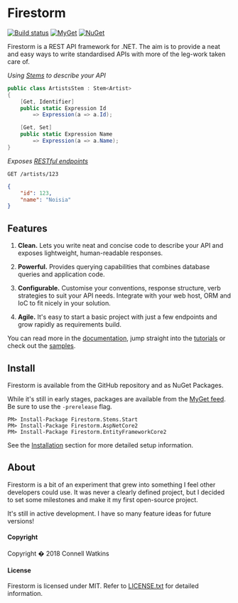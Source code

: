 # Firestorm

[![Build status](https://ci.appveyor.com/api/projects/status/1bo4yw50e7m7m2cm?svg=true)](https://ci.appveyor.com/project/connellw/firestorm) [![MyGet](https://img.shields.io/myget/firestorm/v/Firestorm.Endpoints.svg?label=myget)](https://myget.org/gallery/firestorm) [![NuGet](https://img.shields.io/nuget/v/Firestorm.svg)](https://www.nuget.org/packages/Firestorm)

Firestorm is a REST API framework for .NET. The aim is to provide a neat and easy ways to write standardised APIs with more of the leg-work taken care of.

_Using [Stems](docs/stems/stems-intro.md) to describe your API_

```csharp
public class ArtistsStem : Stem<Artist>
{
    [Get, Identifier]
    public static Expression Id
        => Expression(a => a.Id);

    [Get, Set]
    public static Expression Name
        => Expression(a => a.Name);
}
```

_Exposes [RESTful endpoints](docs/endpoints/querying.md)_

```http
GET /artists/123
```
```json
{
    "id": 123,
    "name": "Noisia"
}
```

## Features

1. **Clean.** Lets you write neat and concise code to describe your API and exposes lightweight, human-readable responses.

2. **Powerful.** Provides querying capabilities that combines database queries and application code.

3. **Configurable.** Customise your conventions, response structure, verb strategies to suit your API needs. Integrate with your web host, ORM and IoC to fit nicely in your solution.

4. **Agile.** It's easy to start a basic project with just a few endpoints and grow rapidly as requirements build.

You can read more in the [documentation](https://firestorm.readthedocs.org), jump straight into the [tutorials](https://github.com/connellw/Firestorm/wiki/Tutorials) or check out the [samples](https://github.com/connellw/FirestormSamples).

## Install

Firestorm is available from the GitHub repository and as NuGet Packages.

While it's still in early stages, packages are available from the [MyGet feed](https://www.myget.org/F/firestorm/api/v3/index.json). Be sure to use the `-prerelease` flag.

```
PM> Install-Package Firestorm.Stems.Start
PM> Install-Package Firestorm.AspNetCore2
PM> Install-Package Firestorm.EntityFrameworkCore2
```

See the [Installation](docs/setup/installation.md) section for more detailed setup information.

## About

Firestorm is a bit of an experiment that grew into something I feel other developers could use. It was never a clearly defined project, but I decided to set some milestones and make it my first open-source project.

It's still in active development. I have so many feature ideas for future versions!

#### Copyright
Copyright � 2018 Connell Watkins

#### License
Firestorm is licensed under MIT. Refer to [LICENSE.txt](LICENSE.txt) for detailed information.